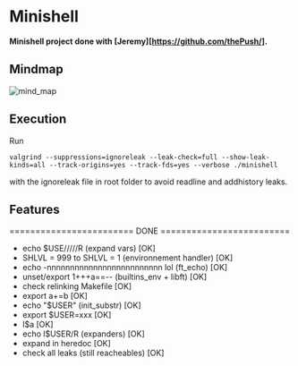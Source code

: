 # Minishell

**Minishell project done with [Jeremy][https://github.com/thePush/].**

## Mindmap
![mind_map](https://user-images.githubusercontent.com/72572726/165236587-71f689d4-18a7-4286-a8f2-a02aed6792f1.png)


## Execution
Run
```
valgrind --suppressions=ignoreleak --leak-check=full --show-leak-kinds=all --track-origins=yes --track-fds=yes --verbose ./minishell
```
with the ignoreleak file in root folder to avoid readline and addhistory leaks.

## Features

======================== DONE =========================

-	echo $USE/////R (expand vars)                    [OK]
-	SHLVL = 999 to SHLVL = 1 (environnement handler) [OK]
-	echo -nnnnnnnnnnnnnnnnnnnnnnnnn lol (ft_echo)    [OK]
-	unset/export 1+++a==-- (builtins_env + libft)    [OK]
-	check relinking Makefile                         [OK]
-	export a+=b                                      [OK]
-	echo "$USER" (init_substr)                       [OK]
-	export $USER=xxx                                 [OK]
-	l$a                                              [OK]
-	echo l$USER/R      (expanders)                   [OK]
-	expand in heredoc                                [OK]
-	check all leaks (still reacheables)              [OK]

